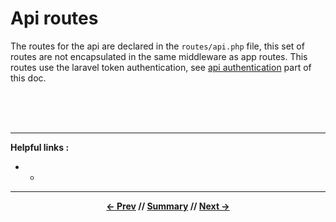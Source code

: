 # Api routes

The routes for the api are declared in the `routes/api.php` file,
this set of routes are not encapsulated in the same middleware as app routes.
This routes use the laravel token authentication, see [api authentication](./4_authentication.md) part of this doc.

<br>
<br>
<br>
<hr>

**Helpful links :**
* -

<hr>
<div align="center">

**[<- Prev](./1_arch.md) // [Summary](../README.md) // [Next ->](./3_errors.md)**

</div>